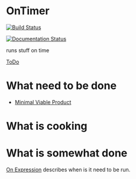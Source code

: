 OnTimer
======

[![Build Status](https://travis-ci.org/walnutgeek/OnTimer.svg?branch=master)](https://travis-ci.org/walnutgeek/OnTimer)

[![Documentation Status](https://readthedocs.org/projects/ontimer/badge/?version=latest)](http://ontimer.readthedocs.org/en/latest/)

runs stuff on time

[ToDo](ToDo.md)

# What need to be done

 * [Minimal Viable Product](MinimalViableProduct.md)

# What is cooking


# What is somewhat done

[On Expression](OnExp.md) describes when is it need to be run.
